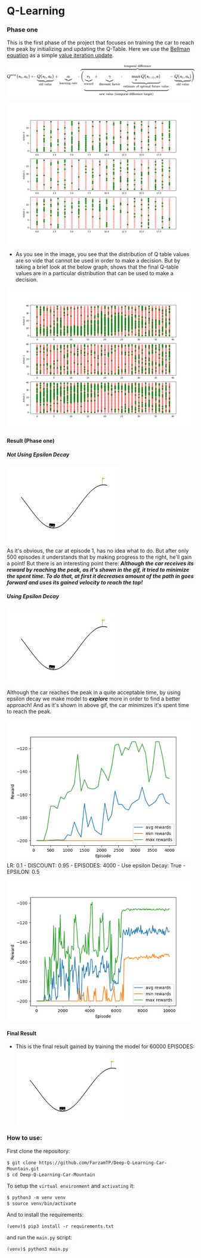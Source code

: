 # Q-Learning

### Phase one
This is the first phase of the project that focuses on training the car to reach the peak by initializing and updating the Q-Table.
Here we use the [Bellman equation](https://en.wikipedia.org/wiki/Bellman_equation) as a simple [value iteration update](https://en.wikipedia.org/wiki/Markov_decision_process#Value_iteration).

![Bellman equation](./images/Bellman-Equation.svg)

![initial q_table status](./graphs/LR:%200.1%20-%20DISCOUNT:%200.95%20-%20EPISODES:%201000%20-%20Use%20epsilon%20Decay:%20True%20-%20EPSILON:%200.5.png)

* As you see in the image, you see that the distribution of Q table values are so vide that cannot be used in order to make a decision. But by taking a brief look at the below graph, shows that the final Q-table values are in a particular distribution that can be used to make a decision.

![final q table status](./graphs/LR:%200.1%20-%20DISCOUNT:%200.95%20-%20EPISODES:%2060000%20-%20Use%20epsilon%20Decay:%20True%20-%20EPSILON:%200.5.png)

#### Result (Phase one)
##### Not Using Epsilon Decay
![phase one gif](./gifs/phase_one.gif)

As it's obvious, the car at episode 1, has no idea what to do. But after only 500 episodes 
it understands that by making progress to the right, he'll gain a point!
But there is an interesting point there:
***Although the car receives its reward by reaching the peak, as it's shown in the gif, it tried to minimize the spent time. To do that, at first it decreases amount of the path in goes forward and uses its gained velocity to reach the top!***

##### Using Epsilon Decay
![phase one gif](./gifs/phase_one_epsilon_decay.gif)

Although the car reaches the peak in a quite acceptable time, by using epsilon decay we make model to ***explore*** more in order to find a better approach!
And as it's shown in above gif, the car minimizes it's spent time to reach the peak.

![LR: 0.1 - DISCOUNT: 0.95 - EPISODES: 4000 - Use epsilon Decay: True - EPSILON: 0.5.png](./plots/LR:%200.1%20-%20DISCOUNT:%200.95%20-%20EPISODES:%204000%20-%20Use%20epsilon%20Decay:%20True%20-%20EPSILON:%200.5.png)
LR: 0.1 - DISCOUNT: 0.95 - EPISODES: 4000 - Use epsilon Decay: True - EPSILON: 0.5

![LR: 0.1 - DISCOUNT: 0.95 - EPISODES: 10000 - Use epsilon Decay: True - EPSILON: 0.5.png](./plots/LR:%200.1%20-%20DISCOUNT:%200.95%20-%20EPISODES:%2010000%20-%20Use%20epsilon%20Decay:%20True%20-%20EPSILON:%200.5.png)

#### Final Result
* This is the final result gained by training the model for 60000 EPISODES:
![Final gif](./gifs/LR:%200.1%20-%20DISCOUNT:%200.95%20-%20EPISODES:%2060000%20-%20Use%20epsilon%20Decay:%20True%20-%20EPSILON:%200.5.gif)

### How to use:
First clone the repository:
```shell script
$ git clone https://github.com/FarzamTP/Deep-Q-Learning-Car-Mountain.git
$ cd Deep-Q-Learning-Car-Mountain
```
To setup the `virtual environment` and `activating` it:
```shell script
$ python3 -m venv venv
$ source venv/bin/activate
```

And to install the requirements:
```shell script
(venv)$ pip3 install -r requirements.txt
```

and run the `main.py` script:
```shell script
(venv)$ python3 main.py
```